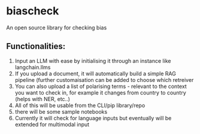 # biascheck
An open source library for checking bias 

## Functionalities:
1) Input an LLM with ease by initialising it through an instance like langchain.llms
2) If you upload a document, it will automatically build a simple RAG pipeline (further customaisation can be added to choose which retreiver
3) You can also upload a list of polarising terms - relevant to the context you want to check in, for example it changes from country to country (helps with NER, etc..)
4) All of this will be usable from the CLI/pip library/repo
5) there will be some sample notebooks
6) Currently it will check for language inputs but eventually will be extended for multimodal input

